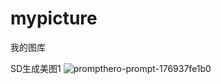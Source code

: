 # mypicture
我的图库

SD生成美图1
![prompthero-prompt-176937fe1b0](https://github.com/yohototo/mypicture/assets/35169273/a05d8e2b-119e-4dda-9304-bc8aa256eae3)
